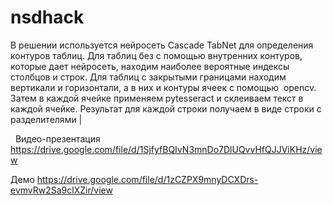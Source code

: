 # nsdhack

В решении используется нейросеть Cascade TabNet для определения контуров таблиц.  Для таблиц без с помощью внутренних контуров, которые дает нейросеть, находим наиболее вероятные индексы столбцов и строк. Для таблиц с закрытыми границами находим вертикали и горизонтали, а в них и контуры ячеек с помощью  opencv. Затем в каждой ячейке применяем pytesseract и склеиваем текст в каждой ячейке. Результат для каждой строки получаем в виде строки с разделителями |

  Видео-презентация https://drive.google.com/file/d/1SjfyfBQIvN3mnDo7DlUQvvHfQJJViKHz/view
  
  Демо https://drive.google.com/file/d/1zCZPX9mnyDCXDrs-evmvRw2Sa9clXZir/view
